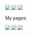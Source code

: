 ![](https://obianom.com/introducemyself2.svg)
[![](https://cdn.shinyappstore.com/img/rockybilly.regular_sas.webp)](https://github.com/shinyappstore)
[![](https://rpkg.net/assets/comprehensive_rpkg.png)](https://rpkg.net)

My pages:

[![](https://scholar.rpkg.net/assets/S1p.png)](https://scholar.rpkg.net/aut/Obinna+Obianom)
[![](https://img.icons8.com/cotton/64/youtube.png)](https://www.youtube.com/@R2Rpkg/videos)
[![](https://img.icons8.com/cotton/64/twitter.png)](https://www.twitter.com/@R2Rpkg)

<!--https://rpkg.net/assets/comprehensive_rpkg.png-->
